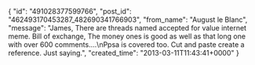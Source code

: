  {
   "id": "491028377599766",
   "post_id": "462493170453287_482690341766903",
   "from_name": "August le Blanc",
   "message": "James, There are threads named accepted for value internet  meme. Bill of exchange,  The money ones is good as well as that long one with over 600 comments....\nPpsa is covered too.   Cut and paste create a reference.   Just saying.",
   "created_time": "2013-03-11T11:43:41+0000"
 }
